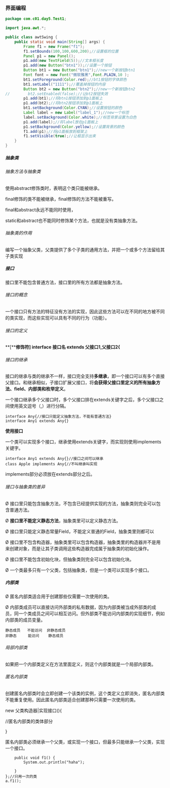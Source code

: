 ### 界面编程

```java
package com.c01.day5.Test1;

import java.awt.*;

public class awtSwing {
    public static void main(String[] args) {
        Frame f1 = new Frame("f1");
        f1.setBounds(100,100,600,200);//设置框的位置
        Panel p1 = new Panel();
        p1.add(new TextField(5));//文本框长度
        p1.add(new Button("btn1"));//设置一个按钮
        Button bt1 = new Button("btn1");//new一个新按钮btn1
        Font font = new Font("微软雅黑",Font.PLAIN,10 );
        bt1.setForeground(Color.red);//bt1按钮的字体颜色
        bt1.setLabel("1111");//覆盖掉按钮的内容
        Button bt2 = new Button("btn2");//new一个新按钮btn2
//        bt2.setEnabled(false);//让bt2按钮失效
        p1.add(bt1);//将btn1按钮添加到p1面板上
        p1.add(bt2);//将btn2按钮添加到p1面板上
        bt1.setBackground(Color.CYAN);//设置按钮的颜色
        Label label = new Label("label_1");//new一个标签
        label.setBackground(Color.white);//标签背景设置为白色
        p1.add(label);//将label放在p1面板上
        p1.setBackground(Color.yellow);//设置背景的颜色
        f1.add(p1);//将p1面板放到框架上
        f1.setVisible(true);//让框显示出来
    }
}
```



##### 抽象类

###### 抽象方法与抽象类

使用abstract修饰类时，表明这个类只能被继承。

final修饰的类不能被继承，final修饰的方法不能被重写。

final和abstract永远不能同时使用，

static和abstract也不能同时修饰某个方法，也就是没有类抽象方法。

###### 抽象类的作用

编写一个抽象父类，父类提供了多个子类的通用方法，并把一个或多个方法留给其子类实现

##### 接口

接口里不能包含普通方法，接口里的所有方法都是抽象方法。

###### 接口的概念

一个接口只有方法的特征没有方法的实现，因此这些方法可以在不同的地方被不同的类实现，而这些实现可以具有不同的行为（功能）。

###### 接口的定义

**[****修饰符] interface 接口名 extends 父接口1,父接口2{**

###### 接口的继承

接口的继承与类的继承不一样，接口完全支持**多继承**，即一个接口可以有多个直接父接口。和继承相似，子接口扩展父接口，将**会获得父接口里定义的所有抽象方法、field、内部类和枚举定义**。

一个接口继承多个父接口时，多个父接口排在extends关键字之后，多个父接口之间使用英文逗号（,）进行分隔。

```
interface Any{//接口只能定义抽象方法，不能有普通方法}
interface Any1 extends Any{}

```

**使用接口**

一个类可以实现多个接口，继承使用extends关键字，而实现则使用implements关键字。

```
interface Any1 extends Any{}//接口之间可以继承
class Apple implements Any{//不叫继承叫实现
```

implements部分必须放在extends部分之后。

###### 接口与抽象类的差异

Ø 接口里只能包含抽象方法，不包含已经提供实现的方法，抽象类则完全可以包含普通方法。

Ø **接口里不能定义静态方法**，抽象类里可以定义静态方法。

Ø 接口里只能定义静态常量Field，不能定义普通的Field，抽象类里则都可以

Ø 接口里不包含构造器，抽象类里可以包含构造器，抽象类里的构造器并不是用来创建对象，而是让其子类调用这些构造器完成属于抽象类的初始化操作。

Ø 接口里不能包含初始化块，但抽象类则完全可以包含初始化块。

Ø 一个类最多只有一个父类，包括抽象类，但是一个类可以实现多个接口。

##### 内部类

Ø 匿名内部类适合用于创建那些仅需要一次使用的类。

Ø 内部类成员可以直接访问外部类的私有数据，因为内部类被当成外部类的成员，同一个类成员之间可以相互访问。但外部类不能访问内部类的实现细节，例如内部类的成员变量。

```
静态成员   不能访问  非静态成员
非静态     能访问    静态成员
```

###### 局部内部类

如果把一个内部类定义在方法里面定义，则这个内部类就是一个局部内部类。

###### 匿名内部类

创建匿名内部类时会立即创建一个该类的实例，这个类定义立即消失，匿名内部类不能重复使用。因此匿名内部类适合创建那种只需要一次使用的类。

new 父类构造器|实现接口(){

  //匿名内部类的类体部分

}

匿名内部类必须继承一个父类，或实现一个接口，但最多只能继承一个父类，实现一个接口。

```
    public void f1() {
        System.out.println("haha");

    }
};//只用一次的类
a.f1();
```


